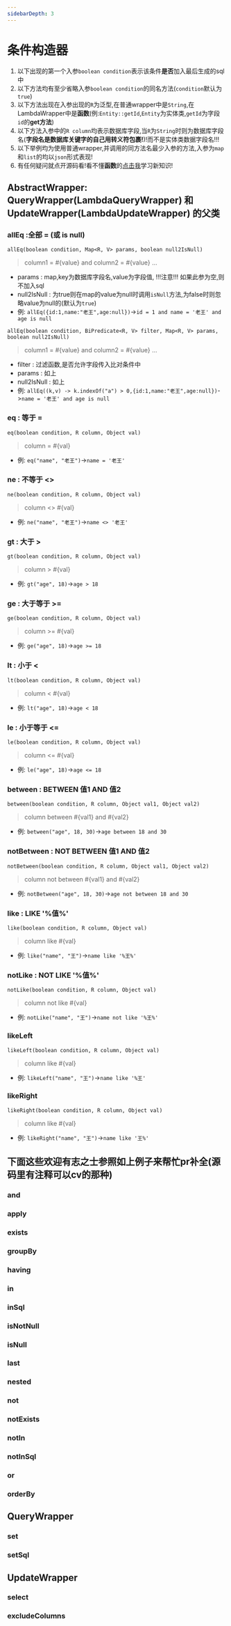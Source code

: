 ```yaml
---
sidebarDepth: 3
---
```


# 条件构造器
1. 以下出现的第一个入参`boolean condition`表示该条件**是否**加入最后生成的sql中
2. 以下方法均有至少省略入参`boolean condition`的同名方法(`condition`默认为`true`)
3. 以下方法出现在入参出现的`R`为泛型,在普通wrapper中是`String`,在LambdaWrapper中是**函数**(例:`Entity::getId`,`Entity`为实体类,`getId`为字段`id`的**get方法**)
4. 以下方法入参中的`R column`均表示数据库字段,当`R`为`String`时则为数据库字段名(**字段名是数据库关键字的自己用转义符包裹!**)!而不是实体类数据字段名!!!
4. 以下举例均为使用普通wrapper,并调用的同方法名最少入参的方法,入参为`map`和`list`的均以`json`形式表现!
5. 有任何疑问就点开源码看!看不懂**函数**的[点击我](https://www.jianshu.com/p/613a6118e2e0)学习新知识!
## AbstractWrapper: QueryWrapper(LambdaQueryWrapper) 和 UpdateWrapper(LambdaUpdateWrapper) 的父类

### allEq :全部 = (或 is null)
`allEq(boolean condition, Map<R, V> params, boolean null2IsNull)`
> column1 = #{value} and column2 = #{value} ...
* params : map,key为数据库字段名,value为字段值, !!!注意!!! 如果此参为空,则不加入sql
* null2IsNull : 为true则在map的value为null时调用`isNull`方法,为false时则忽略value为null的(默认为`true`)
* 例: `allEq({id:1,name:"老王",age:null})`->`id = 1 and name = '老王' and age is null`

`allEq(boolean condition, BiPredicate<R, V> filter, Map<R, V> params, boolean null2IsNull)`
> column1 = #{value} and column2 = #{value} ...
* filter : 过滤函数,是否允许字段传入比对条件中
* params : 如上
* null2IsNull : 如上
* 例: `allEq((k,v) -> k.indexOf("a") > 0,{id:1,name:"老王",age:null})`->`name = '老王' and age is null`

### eq : 等于 = 
`eq(boolean condition, R column, Object val)`
> column = #{val}
* 例: `eq("name", "老王")`->`name = '老王'`

### ne : 不等于 <>
`ne(boolean condition, R column, Object val)`
> column <> #{val}
* 例: `ne("name", "老王")`->`name <> '老王'`

### gt : 大于 >
`gt(boolean condition, R column, Object val)`
> column > #{val}
* 例: `gt("age", 18)`->`age > 18`

### ge : 大于等于 >=
`ge(boolean condition, R column, Object val)`
> column >= #{val}
* 例: `ge("age", 18)`->`age >= 18`

### lt : 小于 <
`lt(boolean condition, R column, Object val)`
> column < #{val}
* 例: `lt("age", 18)`->`age < 18`

### le : 小于等于 <=
`le(boolean condition, R column, Object val)`
> column <= #{val}
* 例: `le("age", 18)`->`age <= 18`

### between : BETWEEN 值1 AND 值2
`between(boolean condition, R column, Object val1, Object val2)`
> column between #{val1} and #{val2} 
* 例: `between("age", 18, 30)`->`age between 18 and 30`

### notBetween : NOT BETWEEN 值1 AND 值2
`notBetween(boolean condition, R column, Object val1, Object val2)`
> column not between #{val1} and #{val2} 
* 例: `notBetween("age", 18, 30)`->`age not between 18 and 30`

### like : LIKE '%值%'
`like(boolean condition, R column, Object val)`
> column like #{val}
* 例: `like("name", "王")`->`name like '%王%'`

### notLike : NOT LIKE '%值%'
`notLike(boolean condition, R column, Object val)`
> column not like #{val}
* 例: `notLike("name", "王")`->`name not like '%王%'`

### likeLeft
`likeLeft(boolean condition, R column, Object val)`
> column like #{val}
* 例: `likeLeft("name", "王")`->`name like '%王'`

### likeRight
`likeRight(boolean condition, R column, Object val)`
> column like #{val}
* 例: `likeRight("name", "王")`->`name like '王%'`

## 下面这些欢迎有志之士参照如上例子来帮忙pr补全(源码里有注释可以cv的那种)

### and

### apply

### exists

### groupBy

### having

### in

### inSql

### isNotNull

### isNull

### last

### nested

### not

### notExists

### notIn

### notInSql

### or

### orderBy

## QueryWrapper

### set

### setSql

## UpdateWrapper

### select

### excludeColumns